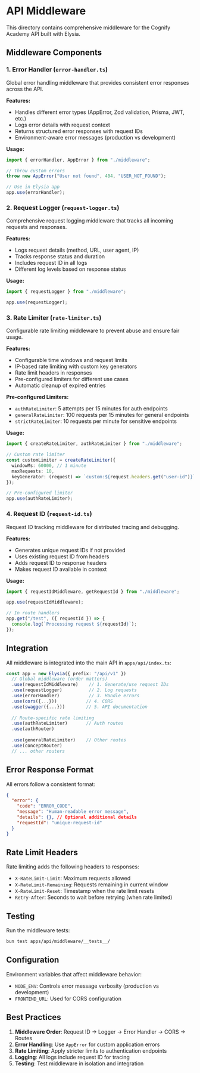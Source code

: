 # API Middleware

This directory contains comprehensive middleware for the Cognify Academy API built with Elysia.

## Middleware Components

### 1. Error Handler (`error-handler.ts`)

Global error handling middleware that provides consistent error responses across the API.

**Features:**
- Handles different error types (AppError, Zod validation, Prisma, JWT, etc.)
- Logs error details with request context
- Returns structured error responses with request IDs
- Environment-aware error messages (production vs development)

**Usage:**
```typescript
import { errorHandler, AppError } from "./middleware";

// Throw custom errors
throw new AppError("User not found", 404, "USER_NOT_FOUND");

// Use in Elysia app
app.use(errorHandler);
```

### 2. Request Logger (`request-logger.ts`)

Comprehensive request logging middleware that tracks all incoming requests and responses.

**Features:**
- Logs request details (method, URL, user agent, IP)
- Tracks response status and duration
- Includes request ID in all logs
- Different log levels based on response status

**Usage:**
```typescript
import { requestLogger } from "./middleware";

app.use(requestLogger);
```

### 3. Rate Limiter (`rate-limiter.ts`)

Configurable rate limiting middleware to prevent abuse and ensure fair usage.

**Features:**
- Configurable time windows and request limits
- IP-based rate limiting with custom key generators
- Rate limit headers in responses
- Pre-configured limiters for different use cases
- Automatic cleanup of expired entries

**Pre-configured Limiters:**
- `authRateLimiter`: 5 attempts per 15 minutes for auth endpoints
- `generalRateLimiter`: 100 requests per 15 minutes for general endpoints
- `strictRateLimiter`: 10 requests per minute for sensitive endpoints

**Usage:**
```typescript
import { createRateLimiter, authRateLimiter } from "./middleware";

// Custom rate limiter
const customLimiter = createRateLimiter({
  windowMs: 60000, // 1 minute
  maxRequests: 10,
  keyGenerator: (request) => `custom:${request.headers.get("user-id")}`,
});

// Pre-configured limiter
app.use(authRateLimiter);
```

### 4. Request ID (`request-id.ts`)

Request ID tracking middleware for distributed tracing and debugging.

**Features:**
- Generates unique request IDs if not provided
- Uses existing request ID from headers
- Adds request ID to response headers
- Makes request ID available in context

**Usage:**
```typescript
import { requestIdMiddleware, getRequestId } from "./middleware";

app.use(requestIdMiddleware);

// In route handlers
app.get("/test", ({ requestId }) => {
  console.log(`Processing request ${requestId}`);
});
```

## Integration

All middleware is integrated into the main API in `apps/api/index.ts`:

```typescript
const app = new Elysia({ prefix: "/api/v1" })
  // Global middleware (order matters)
  .use(requestIdMiddleware)    // 1. Generate/use request IDs
  .use(requestLogger)          // 2. Log requests
  .use(errorHandler)           // 3. Handle errors
  .use(cors({...}))           // 4. CORS
  .use(swagger({...}))        // 5. API documentation
  
  // Route-specific rate limiting
  .use(authRateLimiter)       // Auth routes
  .use(authRouter)
  
  .use(generalRateLimiter)    // Other routes
  .use(conceptRouter)
  // ... other routers
```

## Error Response Format

All errors follow a consistent format:

```json
{
  "error": {
    "code": "ERROR_CODE",
    "message": "Human-readable error message",
    "details": {}, // Optional additional details
    "requestId": "unique-request-id"
  }
}
```

## Rate Limit Headers

Rate limiting adds the following headers to responses:

- `X-RateLimit-Limit`: Maximum requests allowed
- `X-RateLimit-Remaining`: Requests remaining in current window
- `X-RateLimit-Reset`: Timestamp when the rate limit resets
- `Retry-After`: Seconds to wait before retrying (when rate limited)

## Testing

Run the middleware tests:

```bash
bun test apps/api/middleware/__tests__/
```

## Configuration

Environment variables that affect middleware behavior:

- `NODE_ENV`: Controls error message verbosity (production vs development)
- `FRONTEND_URL`: Used for CORS configuration

## Best Practices

1. **Middleware Order**: Request ID → Logger → Error Handler → CORS → Routes
2. **Error Handling**: Use `AppError` for custom application errors
3. **Rate Limiting**: Apply stricter limits to authentication endpoints
4. **Logging**: All logs include request ID for tracing
5. **Testing**: Test middleware in isolation and integration